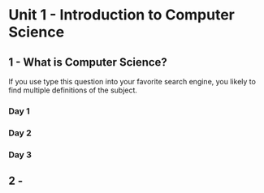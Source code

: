 # Unit 1 - Introduction to Computer Science

## 1 - What is Computer Science?

If you use type this question into your favorite search engine, you likely to find multiple definitions of the subject.  

### Day 1 

### Day 2


### Day 3

## 2 - 